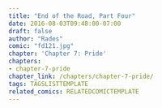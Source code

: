 ```yaml
---
title: "End of the Road, Part Four"
date: 2016-08-03T09:48:00-07:00
draft: false
author: "Rades"
comic: "fd121.jpg"
chapter: 'Chapter 7: Pride'
chapters:
- chapter-7-pride
chapter_link: /chapters/chapter-7-pride/
tags: TAGSLISTTEMPLATE
related_comics: RELATEDCOMICTEMPLATE
---
```

